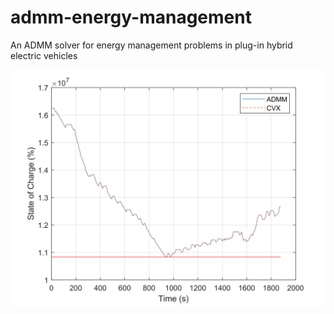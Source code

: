 # admm-energy-management
An ADMM solver for energy management problems in plug-in hybrid electric vehicles

![alt text](figure.svg)
